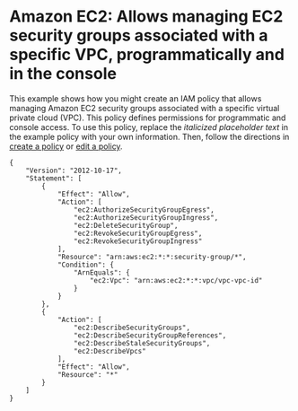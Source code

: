 # Amazon EC2: Allows managing EC2 security groups associated with a specific VPC, programmatically and in the console<a name="reference_policies_examples_ec2_securitygroups-vpc"></a>

This example shows how you might create an IAM policy that allows managing Amazon EC2 security groups associated with a specific virtual private cloud \(VPC\)\. This policy defines permissions for programmatic and console access\. To use this policy, replace the *italicized placeholder text* in the example policy with your own information\. Then, follow the directions in [create a policy](access_policies_create.md) or [edit a policy](access_policies_manage-edit.md)\.

```
{
    "Version": "2012-10-17",
    "Statement": [
        {
            "Effect": "Allow",
            "Action": [
                "ec2:AuthorizeSecurityGroupEgress",
                "ec2:AuthorizeSecurityGroupIngress",
                "ec2:DeleteSecurityGroup",
                "ec2:RevokeSecurityGroupEgress",
                "ec2:RevokeSecurityGroupIngress"
            ],
            "Resource": "arn:aws:ec2:*:*:security-group/*",
            "Condition": {
                "ArnEquals": {
                    "ec2:Vpc": "arn:aws:ec2:*:*:vpc/vpc-vpc-id"
                }
            }
        },
        {
            "Action": [
                "ec2:DescribeSecurityGroups",
                "ec2:DescribeSecurityGroupReferences",
                "ec2:DescribeStaleSecurityGroups",
                "ec2:DescribeVpcs"
            ],
            "Effect": "Allow",
            "Resource": "*"
        }
    ]
}
```